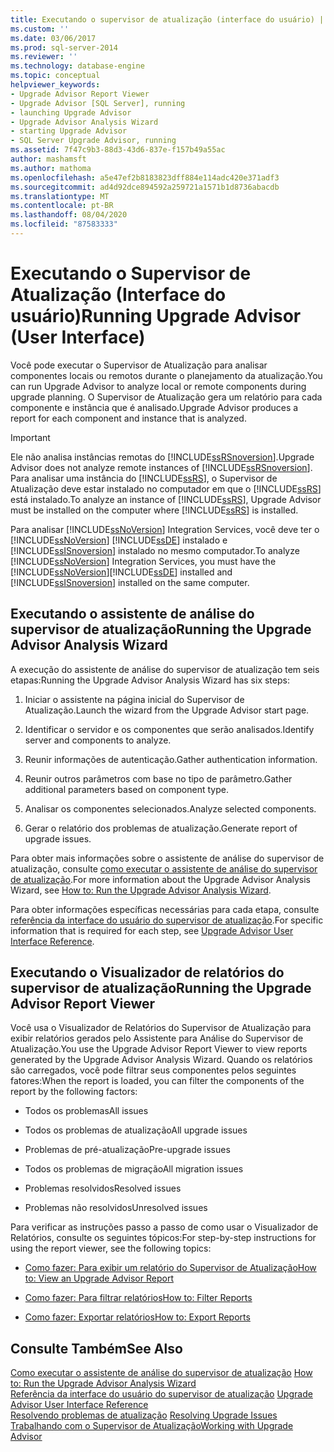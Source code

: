 ```yaml
---
title: Executando o supervisor de atualização (interface do usuário) | Microsoft Docs
ms.custom: ''
ms.date: 03/06/2017
ms.prod: sql-server-2014
ms.reviewer: ''
ms.technology: database-engine
ms.topic: conceptual
helpviewer_keywords:
- Upgrade Advisor Report Viewer
- Upgrade Advisor [SQL Server], running
- launching Upgrade Advisor
- Upgrade Advisor Analysis Wizard
- starting Upgrade Advisor
- SQL Server Upgrade Advisor, running
ms.assetid: 7f47c9b3-88d3-43d6-837e-f157b49a55ac
author: mashamsft
ms.author: mathoma
ms.openlocfilehash: a5e47ef2b8183823dff884e114adc420e371adf3
ms.sourcegitcommit: ad4d92dce894592a259721a1571b1d8736abacdb
ms.translationtype: MT
ms.contentlocale: pt-BR
ms.lasthandoff: 08/04/2020
ms.locfileid: "87583333"
---
```

# <a name="running-upgrade-advisor-user-interface"></a><span data-ttu-id="145b3-102">Executando o Supervisor de Atualização (Interface do usuário)</span><span class="sxs-lookup"><span data-stu-id="145b3-102">Running Upgrade Advisor (User Interface)</span></span>
  <span data-ttu-id="145b3-103">Você pode executar o Supervisor de Atualização para analisar componentes locais ou remotos durante o planejamento da atualização.</span><span class="sxs-lookup"><span data-stu-id="145b3-103">You can run Upgrade Advisor to analyze local or remote components during upgrade planning.</span></span> <span data-ttu-id="145b3-104">O Supervisor de Atualização gera um relatório para cada componente e instância que é analisado.</span><span class="sxs-lookup"><span data-stu-id="145b3-104">Upgrade Advisor produces a report for each component and instance that is analyzed.</span></span>  
  
> [!IMPORTANT]  
>  <span data-ttu-id="145b3-105">Ele não analisa instâncias remotas do [!INCLUDE[ssRSnoversion](../../includes/ssrsnoversion-md.md)].</span><span class="sxs-lookup"><span data-stu-id="145b3-105">Upgrade Advisor does not analyze remote instances of [!INCLUDE[ssRSnoversion](../../includes/ssrsnoversion-md.md)].</span></span> <span data-ttu-id="145b3-106">Para analisar uma instância do [!INCLUDE[ssRS](../../includes/ssrs.md)], o Supervisor de Atualização deve estar instalado no computador em que o [!INCLUDE[ssRS](../../includes/ssrs.md)] está instalado.</span><span class="sxs-lookup"><span data-stu-id="145b3-106">To analyze an instance of [!INCLUDE[ssRS](../../includes/ssrs.md)], Upgrade Advisor must be installed on the computer where [!INCLUDE[ssRS](../../includes/ssrs.md)] is installed.</span></span>  
>   
>  <span data-ttu-id="145b3-107">Para analisar [!INCLUDE[ssNoVersion](../../includes/ssnoversion-md.md)] Integration Services, você deve ter o [!INCLUDE[ssNoVersion](../../includes/ssnoversion-md.md)] [!INCLUDE[ssDE](../../includes/ssde-md.md)] instalado e [!INCLUDE[ssISnoversion](../../includes/ssisnoversion-md.md)] instalado no mesmo computador.</span><span class="sxs-lookup"><span data-stu-id="145b3-107">To analyze [!INCLUDE[ssNoVersion](../../includes/ssnoversion-md.md)] Integration Services, you must have the [!INCLUDE[ssNoVersion](../../includes/ssnoversion-md.md)][!INCLUDE[ssDE](../../includes/ssde-md.md)] installed and [!INCLUDE[ssISnoversion](../../includes/ssisnoversion-md.md)] installed on the same computer.</span></span>  
  
## <a name="running-the-upgrade-advisor-analysis-wizard"></a><span data-ttu-id="145b3-108">Executando o assistente de análise do supervisor de atualização</span><span class="sxs-lookup"><span data-stu-id="145b3-108">Running the Upgrade Advisor Analysis Wizard</span></span>  
 <span data-ttu-id="145b3-109">A execução do assistente de análise do supervisor de atualização tem seis etapas:</span><span class="sxs-lookup"><span data-stu-id="145b3-109">Running the Upgrade Advisor Analysis Wizard has six steps:</span></span>  
  
1.  <span data-ttu-id="145b3-110">Iniciar o assistente na página inicial do Supervisor de Atualização.</span><span class="sxs-lookup"><span data-stu-id="145b3-110">Launch the wizard from the Upgrade Advisor start page.</span></span>  
  
2.  <span data-ttu-id="145b3-111">Identificar o servidor e os componentes que serão analisados.</span><span class="sxs-lookup"><span data-stu-id="145b3-111">Identify server and components to analyze.</span></span>  
  
3.  <span data-ttu-id="145b3-112">Reunir informações de autenticação.</span><span class="sxs-lookup"><span data-stu-id="145b3-112">Gather authentication information.</span></span>  
  
4.  <span data-ttu-id="145b3-113">Reunir outros parâmetros com base no tipo de parâmetro.</span><span class="sxs-lookup"><span data-stu-id="145b3-113">Gather additional parameters based on component type.</span></span>  
  
5.  <span data-ttu-id="145b3-114">Analisar os componentes selecionados.</span><span class="sxs-lookup"><span data-stu-id="145b3-114">Analyze selected components.</span></span>  
  
6.  <span data-ttu-id="145b3-115">Gerar o relatório dos problemas de atualização.</span><span class="sxs-lookup"><span data-stu-id="145b3-115">Generate report of upgrade issues.</span></span>  
  
 <span data-ttu-id="145b3-116">Para obter mais informações sobre o assistente de análise do supervisor de atualização, consulte [como executar o assistente de análise do supervisor de atualização](../../../2014/sql-server/install/how-to-run-the-upgrade-advisor-analysis-wizard.md).</span><span class="sxs-lookup"><span data-stu-id="145b3-116">For more information about the Upgrade Advisor Analysis Wizard, see [How to: Run the Upgrade Advisor Analysis Wizard](../../../2014/sql-server/install/how-to-run-the-upgrade-advisor-analysis-wizard.md).</span></span>  
  
 <span data-ttu-id="145b3-117">Para obter informações específicas necessárias para cada etapa, consulte [referência da interface do usuário do supervisor de atualização](../../../2014/sql-server/install/upgrade-advisor-user-interface-reference.md).</span><span class="sxs-lookup"><span data-stu-id="145b3-117">For specific information that is required for each step, see [Upgrade Advisor User Interface Reference](../../../2014/sql-server/install/upgrade-advisor-user-interface-reference.md).</span></span>  
  
## <a name="running-the-upgrade-advisor-report-viewer"></a><span data-ttu-id="145b3-118">Executando o Visualizador de relatórios do supervisor de atualização</span><span class="sxs-lookup"><span data-stu-id="145b3-118">Running the Upgrade Advisor Report Viewer</span></span>  
 <span data-ttu-id="145b3-119">Você usa o Visualizador de Relatórios do Supervisor de Atualização para exibir relatórios gerados pelo Assistente para Análise do Supervisor de Atualização.</span><span class="sxs-lookup"><span data-stu-id="145b3-119">You use the Upgrade Advisor Report Viewer to view reports generated by the Upgrade Advisor Analysis Wizard.</span></span> <span data-ttu-id="145b3-120">Quando os relatórios são carregados, você pode filtrar seus componentes pelos seguintes fatores:</span><span class="sxs-lookup"><span data-stu-id="145b3-120">When the report is loaded, you can filter the components of the report by the following factors:</span></span>  
  
-   <span data-ttu-id="145b3-121">Todos os problemas</span><span class="sxs-lookup"><span data-stu-id="145b3-121">All issues</span></span>  
  
-   <span data-ttu-id="145b3-122">Todos os problemas de atualização</span><span class="sxs-lookup"><span data-stu-id="145b3-122">All upgrade issues</span></span>  
  
-   <span data-ttu-id="145b3-123">Problemas de pré-atualização</span><span class="sxs-lookup"><span data-stu-id="145b3-123">Pre-upgrade issues</span></span>  
  
-   <span data-ttu-id="145b3-124">Todos os problemas de migração</span><span class="sxs-lookup"><span data-stu-id="145b3-124">All migration issues</span></span>  
  
-   <span data-ttu-id="145b3-125">Problemas resolvidos</span><span class="sxs-lookup"><span data-stu-id="145b3-125">Resolved issues</span></span>  
  
-   <span data-ttu-id="145b3-126">Problemas não resolvidos</span><span class="sxs-lookup"><span data-stu-id="145b3-126">Unresolved issues</span></span>  
  
 <span data-ttu-id="145b3-127">Para verificar as instruções passo a passo de como usar o Visualizador de Relatórios, consulte os seguintes tópicos:</span><span class="sxs-lookup"><span data-stu-id="145b3-127">For step-by-step instructions for using the report viewer, see the following topics:</span></span>  
  
-   [<span data-ttu-id="145b3-128">Como fazer: Para exibir um relatório do Supervisor de Atualização</span><span class="sxs-lookup"><span data-stu-id="145b3-128">How to: View an Upgrade Advisor Report</span></span>](../../../2014/sql-server/install/how-to-view-an-upgrade-advisor-report.md)  
  
-   [<span data-ttu-id="145b3-129">Como fazer: Para filtrar relatórios</span><span class="sxs-lookup"><span data-stu-id="145b3-129">How to: Filter Reports</span></span>](../../../2014/sql-server/install/how-to-filter-reports.md)  
  
-   [<span data-ttu-id="145b3-130">Como fazer: Exportar relatórios</span><span class="sxs-lookup"><span data-stu-id="145b3-130">How to: Export Reports</span></span>](../../../2014/sql-server/install/how-to-export-reports.md)  
  
## <a name="see-also"></a><span data-ttu-id="145b3-131">Consulte Também</span><span class="sxs-lookup"><span data-stu-id="145b3-131">See Also</span></span>  
 <span data-ttu-id="145b3-132">[Como executar o assistente de análise do supervisor de atualização](../../../2014/sql-server/install/how-to-run-the-upgrade-advisor-analysis-wizard.md) </span><span class="sxs-lookup"><span data-stu-id="145b3-132">[How to: Run the Upgrade Advisor Analysis Wizard](../../../2014/sql-server/install/how-to-run-the-upgrade-advisor-analysis-wizard.md) </span></span>  
 <span data-ttu-id="145b3-133">[Referência da interface do usuário do supervisor de atualização](../../../2014/sql-server/install/upgrade-advisor-user-interface-reference.md) </span><span class="sxs-lookup"><span data-stu-id="145b3-133">[Upgrade Advisor User Interface Reference](../../../2014/sql-server/install/upgrade-advisor-user-interface-reference.md) </span></span>  
 <span data-ttu-id="145b3-134">[Resolvendo problemas de atualização](../../../2014/sql-server/install/resolving-upgrade-issues.md) </span><span class="sxs-lookup"><span data-stu-id="145b3-134">[Resolving Upgrade Issues](../../../2014/sql-server/install/resolving-upgrade-issues.md) </span></span>  
 [<span data-ttu-id="145b3-135">Trabalhando com o Supervisor de Atualização</span><span class="sxs-lookup"><span data-stu-id="145b3-135">Working with Upgrade Advisor</span></span>](../../../2014/sql-server/install/working-with-upgrade-advisor.md)  
  
  
